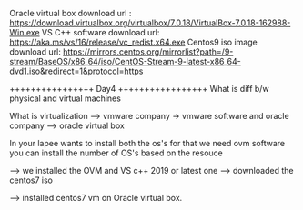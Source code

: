 Oracle virtual box download url : https://download.virtualbox.org/virtualbox/7.0.18/VirtualBox-7.0.18-162988-Win.exe
VS C++ software download url: https://aka.ms/vs/16/release/vc_redist.x64.exe
Centos9 iso image download url: https://mirrors.centos.org/mirrorlist?path=/9-stream/BaseOS/x86_64/iso/CentOS-Stream-9-latest-x86_64-dvd1.iso&redirect=1&protocol=https

++++++++++++++++
Day4
+++++++++++++++++
What is diff b/w physical and virtual machines

What is virtualization --> vmware company -> vmware software and oracle company --> oracle virtual box

In your lapee wants to install both the os's for that we need ovm software you can install the number of OS's based on the resouce

--> we installed the OVM and VS c++ 2019 or latest one
--> downloaded the centos7 iso

--> installed centos7 vm on Oracle virtual box.
